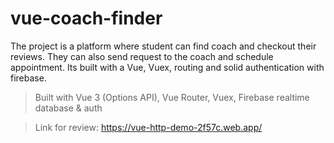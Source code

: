 # vue-coach-finder
The project is a platform where student can find coach and checkout their reviews. They can also send request to the coach and schedule appointment. Its built with a Vue, Vuex, routing and solid authentication with firebase.
> Built with Vue 3 (Options API), Vue Router, Vuex, Firebase realtime database & auth

>Link for review: https://vue-http-demo-2f57c.web.app/